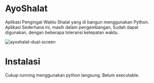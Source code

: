 # AyoShalat
Aplikasi Pengingat Waktu Shalat yang di bangun menggunakan Python. Aplikasi Sederhana ini, masih dalam pengembangan, Sudah dapat digunakan, dengan beberapa toleransi ketepatan waktu.

![ayoshalat-dual-screen](https://user-images.githubusercontent.com/3039273/107918320-071f3880-6f9c-11eb-8ba4-8fb48bc175b0.png)


# Instalasi
Cukup running menggunakan python langsung. Belum executable.

